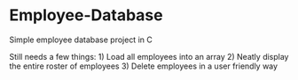 # Employee-Database
Simple employee database project in C

Still needs a few things: 1) Load all employees into an array 2) Neatly display the entire roster of employees
3) Delete employees in a user friendly way
